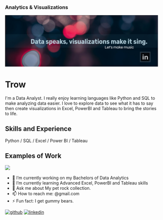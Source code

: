 
### Analytics & Visualizations
[LinkedIn]: https://www.linkedin.com/in/cyndimorris/
[![LinkedIn](https://github.com/TrowWay/trowway/blob/main/DataProfile%20banner3.png)][LinkedIn]  
# Trow  
I'm a Data Analyst. I really enjoy learning languages like Python and SQL to make analyzing data easier. I love to explore data to see what it has to say then create visualizations in Excel, PowerBI and Tableau to bring the stories to life.

## Skills and Experience  
Python / SQL / Excel / Power BI / Tableau  

## Examples of Work  
[<img src="dog_with_hat.gif" width="200" />](https://github.com/TrowWay/AnalyticsPortfolio/blob/main/WeRateDogs.ipynb)

- 🔭 I’m currently working on my Bachelors of Data Analytics 
- 🌱 I’m currently learning Advanced Excel, PowerBI and Tableau skills 
- 💬 Ask me about My pet rock collection. 
- 📫 How to reach me: @gmail.com 
- ⚡ Fun fact: I get gummy bears. 


[<img src='https://cdn.jsdelivr.net/npm/simple-icons@3.0.1/icons/github.svg' alt='github' height='40'>](https://github.com/trowway)  [<img src='https://cdn.jsdelivr.net/npm/simple-icons@3.0.1/icons/linkedin.svg' alt='linkedin' height='40'>](https://www.linkedin.com/in/@linkedIn/)  






